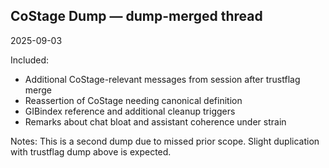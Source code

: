 ## CoStage Dump — dump-merged thread
2025-09-03

Included:
- Additional CoStage-relevant messages from session after trustflag merge
- Reassertion of CoStage needing canonical definition
- GIBindex reference and additional cleanup triggers
- Remarks about chat bloat and assistant coherence under strain

Notes:
This is a second dump due to missed prior scope. Slight duplication with trustflag dump above is expected.
